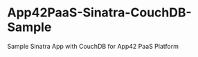 App42PaaS-Sinatra-CouchDB-Sample
================================

Sample Sinatra App with CouchDB for App42 PaaS Platform
